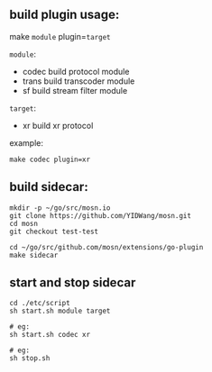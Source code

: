 ## build plugin usage:

make `module` plugin=`target`

`module`:

- codec build protocol module
- trans build transcoder module
- sf build stream filter module

`target`:

- xr build xr protocol

example:

```
make codec plugin=xr
``` 

## build sidecar:

```shell
mkdir -p ~/go/src/mosn.io
git clone https://github.com/YIDWang/mosn.git
cd mosn
git checkout test-test

cd ~/go/src/github.com/mosn/extensions/go-plugin
make sidecar
```

## start and stop sidecar

```shell
cd ./etc/script
sh start.sh module target

# eg:
sh start.sh codec xr

# eg:
sh stop.sh 
```